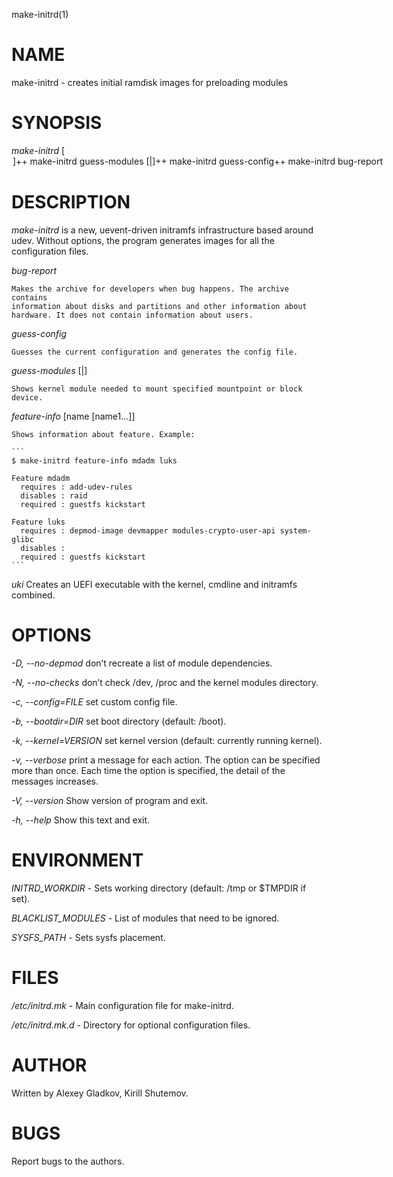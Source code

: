 make-initrd(1)

# NAME

make-initrd - creates initial ramdisk images for preloading modules

# SYNOPSIS

*make-initrd* [<option>]++
*make-initrd* guess-modules [<device>|<directory>]++
*make-initrd* guess-config++
*make-initrd* bug-report

# DESCRIPTION

*make-initrd* is a new, uevent-driven initramfs infrastructure based around udev.
Without options, the program generates images for all the configuration files.

*bug-report*

	Makes the archive for developers when bug happens. The archive contains
	information about disks and partitions and other information about
	hardware. It does not contain information about users.

*guess-config*

	Guesses the current configuration and generates the config file.

*guess-modules* [<device>|<directory>]

	Shows kernel module needed to mount specified mountpoint or block device.

*feature-info* [name [name1...]]

	Shows information about feature. Example:

	```
	$ make-initrd feature-info mdadm luks

	Feature mdadm
	  requires : add-udev-rules
	  disables : raid
	  required : guestfs kickstart

	Feature luks
	  requires : depmod-image devmapper modules-crypto-user-api system-glibc
	  disables :
	  required : guestfs kickstart
	```

*uki*
	Creates an UEFI executable with the kernel, cmdline and initramfs combined.

# OPTIONS
*-D, --no-depmod*
	don’t recreate a list of module dependencies.

*-N, --no-checks*
	don’t check /dev, /proc and the kernel modules directory.

*-c, --config=*_FILE_
	set custom config file.

*-b, --bootdir=*_DIR_
	set boot directory (default: /boot).

*-k, --kernel=*_VERSION_
	set kernel version (default: currently running kernel).

*-v, --verbose*
	print a message for each action. The option can be specified more than once.
	Each time the option is specified, the detail of the messages increases.

*-V, --version*
	Show version of program and exit.

*-h, --help*
	Show this text and exit.

# ENVIRONMENT

*INITRD_WORKDIR* - Sets working directory (default: /tmp or $TMPDIR if set).

*BLACKLIST_MODULES* - List of modules that need to be ignored.

*SYSFS_PATH* - Sets sysfs placement.

# FILES

*/etc/initrd.mk* - Main configuration file for make-initrd.

*/etc/initrd.mk.d* - Directory for optional configuration files.

# AUTHOR

Written by Alexey Gladkov, Kirill Shutemov.

# BUGS

Report bugs to the authors.
